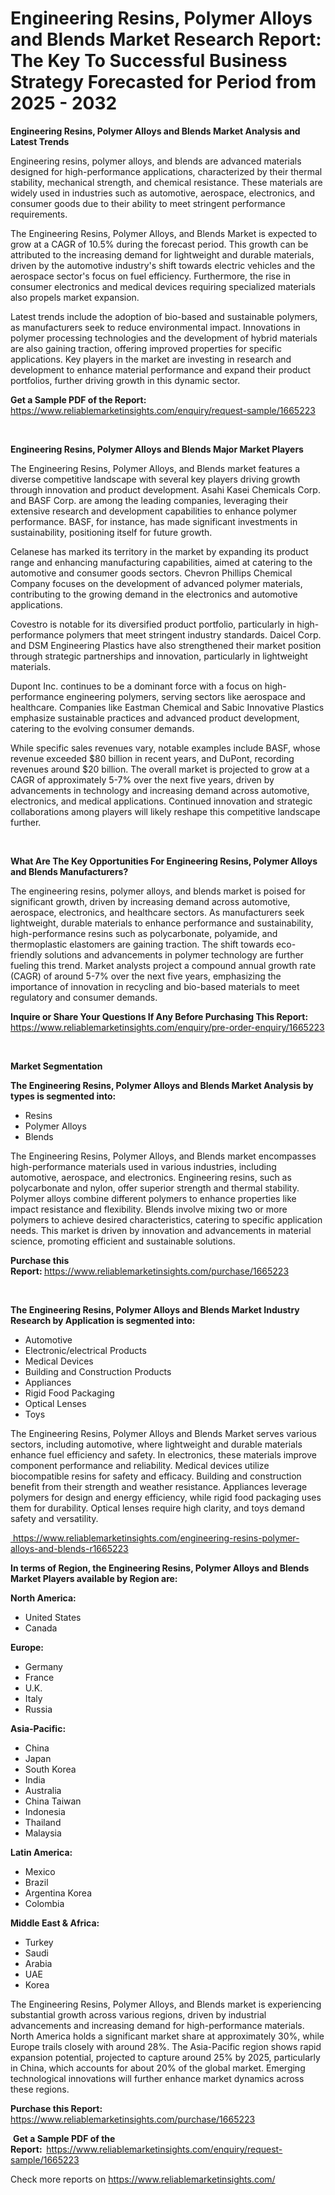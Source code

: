 <p><h1>Engineering Resins, Polymer Alloys and Blends Market Research Report: The Key To Successful Business Strategy Forecasted for Period from 2025 - 2032</h1></p><p><strong>Engineering Resins, Polymer Alloys and Blends Market Analysis and Latest Trends</strong></p>
<p><p>Engineering resins, polymer alloys, and blends are advanced materials designed for high-performance applications, characterized by their thermal stability, mechanical strength, and chemical resistance. These materials are widely used in industries such as automotive, aerospace, electronics, and consumer goods due to their ability to meet stringent performance requirements.</p><p>The Engineering Resins, Polymer Alloys, and Blends Market is expected to grow at a CAGR of 10.5% during the forecast period. This growth can be attributed to the increasing demand for lightweight and durable materials, driven by the automotive industry's shift towards electric vehicles and the aerospace sector's focus on fuel efficiency. Furthermore, the rise in consumer electronics and medical devices requiring specialized materials also propels market expansion.</p><p>Latest trends include the adoption of bio-based and sustainable polymers, as manufacturers seek to reduce environmental impact. Innovations in polymer processing technologies and the development of hybrid materials are also gaining traction, offering improved properties for specific applications. Key players in the market are investing in research and development to enhance material performance and expand their product portfolios, further driving growth in this dynamic sector.</p></p>
<p><strong>Get a Sample PDF of the Report:&nbsp;</strong> <a href="https://www.reliablemarketinsights.com/enquiry/request-sample/1665223?utm_campaign=3556&utm_medium=2&utm_source=Github&utm_content=ia&utm_term=23032025&utm_id=engineering-resins-polymer-alloys-and-blends">https://www.reliablemarketinsights.com/enquiry/request-sample/1665223</a></p>
<p>&nbsp;</p>
<p><strong>Engineering Resins, Polymer Alloys and Blends Major Market Players</strong></p>
<p><p>The Engineering Resins, Polymer Alloys, and Blends market features a diverse competitive landscape with several key players driving growth through innovation and product development. Asahi Kasei Chemicals Corp. and BASF Corp. are among the leading companies, leveraging their extensive research and development capabilities to enhance polymer performance. BASF, for instance, has made significant investments in sustainability, positioning itself for future growth.</p><p>Celanese has marked its territory in the market by expanding its product range and enhancing manufacturing capabilities, aimed at catering to the automotive and consumer goods sectors. Chevron Phillips Chemical Company focuses on the development of advanced polymer materials, contributing to the growing demand in the electronics and automotive applications.</p><p>Covestro is notable for its diversified product portfolio, particularly in high-performance polymers that meet stringent industry standards. Daicel Corp. and DSM Engineering Plastics have also strengthened their market position through strategic partnerships and innovation, particularly in lightweight materials.</p><p>Dupont Inc. continues to be a dominant force with a focus on high-performance engineering polymers, serving sectors like aerospace and healthcare. Companies like Eastman Chemical and Sabic Innovative Plastics emphasize sustainable practices and advanced product development, catering to the evolving consumer demands.</p><p>While specific sales revenues vary, notable examples include BASF, whose revenue exceeded $80 billion in recent years, and DuPont, recording revenues around $20 billion. The overall market is projected to grow at a CAGR of approximately 5-7% over the next five years, driven by advancements in technology and increasing demand across automotive, electronics, and medical applications. Continued innovation and strategic collaborations among players will likely reshape this competitive landscape further.</p></p>
<p>&nbsp;</p>
<p><strong>What Are The Key Opportunities For Engineering Resins, Polymer Alloys and Blends Manufacturers?</strong></p>
<p><p>The engineering resins, polymer alloys, and blends market is poised for significant growth, driven by increasing demand across automotive, aerospace, electronics, and healthcare sectors. As manufacturers seek lightweight, durable materials to enhance performance and sustainability, high-performance resins such as polycarbonate, polyamide, and thermoplastic elastomers are gaining traction. The shift towards eco-friendly solutions and advancements in polymer technology are further fueling this trend. Market analysts project a compound annual growth rate (CAGR) of around 5-7% over the next five years, emphasizing the importance of innovation in recycling and bio-based materials to meet regulatory and consumer demands.</p></p>
<p><strong>Inquire or Share Your Questions If Any Before Purchasing This Report:</strong> <a href="https://www.reliablemarketinsights.com/enquiry/pre-order-enquiry/1665223?utm_campaign=3556&utm_medium=2&utm_source=Github&utm_content=ia&utm_term=23032025&utm_id=engineering-resins-polymer-alloys-and-blends">https://www.reliablemarketinsights.com/enquiry/pre-order-enquiry/1665223</a></p>
<p>&nbsp;</p>
<p><strong>Market Segmentation</strong></p>
<p><strong>The Engineering Resins, Polymer Alloys and Blends Market Analysis by types is segmented into:</strong></p>
<p><ul><li>Resins</li><li>Polymer Alloys</li><li>Blends</li></ul></p>
<p><p>The Engineering Resins, Polymer Alloys, and Blends market encompasses high-performance materials used in various industries, including automotive, aerospace, and electronics. Engineering resins, such as polycarbonate and nylon, offer superior strength and thermal stability. Polymer alloys combine different polymers to enhance properties like impact resistance and flexibility. Blends involve mixing two or more polymers to achieve desired characteristics, catering to specific application needs. This market is driven by innovation and advancements in material science, promoting efficient and sustainable solutions.</p></p>
<p><strong>Purchase this Report:&nbsp;</strong><a href="https://www.reliablemarketinsights.com/purchase/1665223?utm_campaign=3556&utm_medium=2&utm_source=Github&utm_content=ia&utm_term=23032025&utm_id=engineering-resins-polymer-alloys-and-blends">https://www.reliablemarketinsights.com/purchase/1665223</a></p>
<p>&nbsp;</p>
<p><strong>The Engineering Resins, Polymer Alloys and Blends Market Industry Research by Application is segmented into:</strong></p>
<p><ul><li>Automotive</li><li>Electronic/electrical Products</li><li>Medical Devices</li><li>Building and Construction Products</li><li>Appliances</li><li>Rigid Food Packaging</li><li>Optical Lenses</li><li>Toys</li></ul></p>
<p><p>The Engineering Resins, Polymer Alloys and Blends Market serves various sectors, including automotive, where lightweight and durable materials enhance fuel efficiency and safety. In electronics, these materials improve component performance and reliability. Medical devices utilize biocompatible resins for safety and efficacy. Building and construction benefit from their strength and weather resistance. Appliances leverage polymers for design and energy efficiency, while rigid food packaging uses them for durability. Optical lenses require high clarity, and toys demand safety and versatility.</p></p>
<p><a href="https://www.reliablemarketinsights.com/engineering-resins-polymer-alloys-and-blends-r1665223?utm_campaign=3556&utm_medium=2&utm_source=Github&utm_content=ia&utm_term=23032025&utm_id=engineering-resins-polymer-alloys-and-blends">&nbsp;https://www.reliablemarketinsights.com/engineering-resins-polymer-alloys-and-blends-r1665223</a></p>
<p><strong>In terms of Region, the Engineering Resins, Polymer Alloys and Blends Market Players available by Region are:</strong></p>
<p>
    <p> <strong> North America: </strong>
        <ul>
            <li>United States</li>
            <li>Canada</li>
        </ul>
        </p> 
    <p> <strong> Europe: </strong>
        <ul>
            <li>Germany</li>
            <li>France</li>
            <li>U.K.</li>
            <li>Italy</li>
            <li>Russia</li>
        </ul>
        </p> 
    <p> <strong> Asia-Pacific: </strong>
        <ul>
            <li>China</li>
            <li>Japan</li>
            <li>South Korea</li>
            <li>India</li>
            <li>Australia</li>
            <li>China Taiwan</li>
            <li>Indonesia</li>
            <li>Thailand</li>
            <li>Malaysia</li>
        </ul>
        </p> 
    <p> <strong> Latin America: </strong>
        <ul>
            <li>Mexico</li>
            <li>Brazil</li>
            <li>Argentina Korea</li>
            <li>Colombia</li>
        </ul>
        </p> 
    <p> <strong> Middle East & Africa: </strong>
        <ul>
            <li>Turkey</li>
            <li>Saudi</li>
            <li>Arabia</li>
            <li>UAE</li>
            <li>Korea</li>
        </ul>
    </p>
    </p>
<p><p>The Engineering Resins, Polymer Alloys, and Blends market is experiencing substantial growth across various regions, driven by industrial advancements and increasing demand for high-performance materials. North America holds a significant market share at approximately 30%, while Europe trails closely with around 28%. The Asia-Pacific region shows rapid expansion potential, projected to capture around 25% by 2025, particularly in China, which accounts for about 20% of the global market. Emerging technological innovations will further enhance market dynamics across these regions.</p></p>
<p><strong>Purchase this Report: </strong><a href="https://www.reliablemarketinsights.com/purchase/1665223?utm_campaign=3556&utm_medium=2&utm_source=Github&utm_content=ia&utm_term=23032025&utm_id=engineering-resins-polymer-alloys-and-blends">https://www.reliablemarketinsights.com/purchase/1665223</a></p>
<p>&nbsp;<strong>Get a Sample PDF of the Report:&nbsp;&nbsp;</strong><a href="https://www.reliablemarketinsights.com/enquiry/request-sample/1665223?utm_campaign=3556&utm_medium=2&utm_source=Github&utm_content=ia&utm_term=23032025&utm_id=engineering-resins-polymer-alloys-and-blends">https://www.reliablemarketinsights.com/enquiry/request-sample/1665223</a></p>
<p><strong></strong></p>
<p>Check more reports on <a href="https://www.reliablemarketinsights.com/?utm_campaign=3556&utm_medium=2&utm_source=Github&utm_content=ia&utm_term=23032025&utm_id=engineering-resins-polymer-alloys-and-blends">https://www.reliablemarketinsights.com/</a></p>
